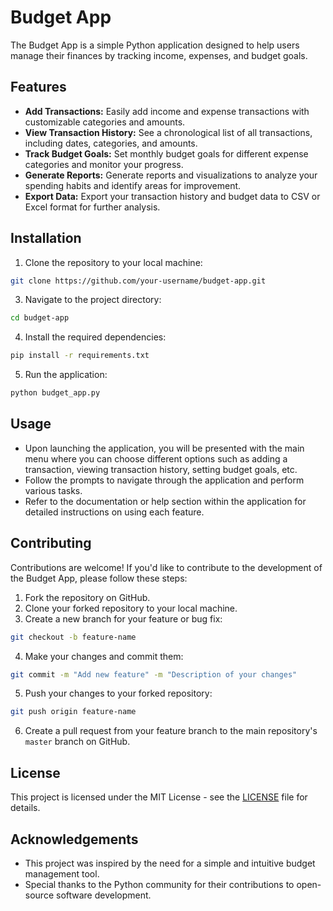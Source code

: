 # Budget App

The Budget App is a simple Python application designed to help users manage their finances by tracking income, expenses, and budget goals.

## Features

- **Add Transactions:** Easily add income and expense transactions with customizable categories and amounts.
- **View Transaction History:** See a chronological list of all transactions, including dates, categories, and amounts.
- **Track Budget Goals:** Set monthly budget goals for different expense categories and monitor your progress.
- **Generate Reports:** Generate reports and visualizations to analyze your spending habits and identify areas for improvement.
- **Export Data:** Export your transaction history and budget data to CSV or Excel format for further analysis.

## Installation

1. Clone the repository to your local machine:
```sh
git clone https://github.com/your-username/budget-app.git
```
3. Navigate to the project directory:
```sh
cd budget-app
```
4. Install the required dependencies:
```sh
pip install -r requirements.txt
```
5. Run the application:
```sh
python budget_app.py
```
## Usage

- Upon launching the application, you will be presented with the main menu where you can choose different options such as adding a transaction, viewing transaction history, setting budget goals, etc.
- Follow the prompts to navigate through the application and perform various tasks.
- Refer to the documentation or help section within the application for detailed instructions on using each feature.

## Contributing

Contributions are welcome! If you'd like to contribute to the development of the Budget App, please follow these steps:

1. Fork the repository on GitHub.
2. Clone your forked repository to your local machine.
3. Create a new branch for your feature or bug fix:
```sh
git checkout -b feature-name
```
4. Make your changes and commit them:
```sh
git commit -m "Add new feature" -m "Description of your changes"
```
5. Push your changes to your forked repository:
```sh
git push origin feature-name
```
6. Create a pull request from your feature branch to the main repository's `master` branch on GitHub.

## License

This project is licensed under the MIT License - see the [LICENSE](LICENSE) file for details.

## Acknowledgements

- This project was inspired by the need for a simple and intuitive budget management tool.
- Special thanks to the Python community for their contributions to open-source software development.


